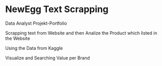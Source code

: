 # NewEgg Text Scrapping
 Data Analyst Projekt-Portfolio
 
 Scrapping text from Website and then Analize the Product which listed in the Website
 
 Using the Data from Kaggle
 
 Visualize and Searching Value per Brand
